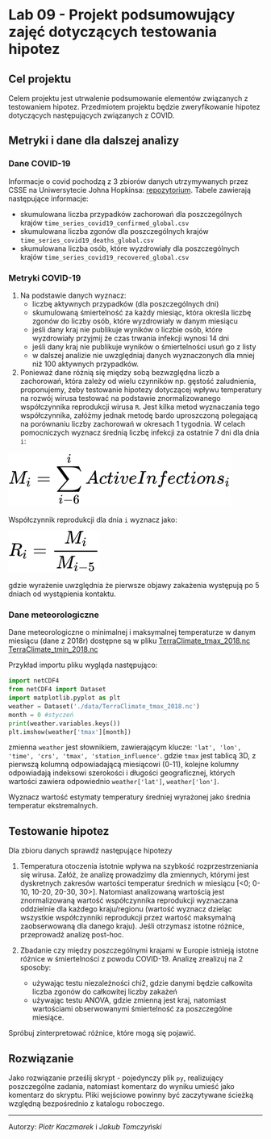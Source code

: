 # Lab 09 - Projekt podsumowujący zajęć dotyczących testowania hipotez

## Cel projektu
Celem projektu jest utrwalenie podsumowanie elementów związanych z testowaniem hipotez.
Przedmiotem projektu będzie zweryfikowanie hipotez dotyczących następujących związanych z COVID.

## Metryki i dane dla dalszej analizy
### Dane COVID-19
Informacje o covid pochodzą z 3 zbiorów danych utrzymywanych przez CSSE na Uniwersytecie Johna Hopkinsa: [repozytorium](https://github.com/CSSEGISandData/COVID-19/tree/master/csse_covid_19_data/csse_covid_19_time_series).
Tabele zawierają następujące informacje:
- skumulowana liczba przypadków zachorowań dla poszczególnych krajów `time_series_covid19_confirmed_global.csv`
- skumulowana liczba zgonów dla poszczególnych krajów `time_series_covid19_deaths_global.csv`
- skumulowana liczba osób, które wyzdrowiały dla poszczególnych krajów `time_series_covid19_recovered_global.csv`

### Metryki COVID-19
1. Na podstawie danych wyznacz:
   - liczbę aktywnych przypadków (dla poszczególnych dni)
   - skumulowaną śmiertelność za każdy miesiąc, która określa liczbę zgonów do liczby osób, które wyzdrowiały w danym miesiącu
   - jeśli dany kraj nie publikuje wyników o liczbie osób, które wyzdrowiały przyjmij że czas trwania infekcji wynosi 14 dni
   - jeśli dany kraj nie publikuje wyników o śmiertelności usuń go z listy
   - w dalszej analizie nie uwzględniaj danych wyznaczonych dla mniej niż 100 aktywnych przypadków.
2. Ponieważ dane różnią się między sobą bezwzględna liczb a zachorowań, która zależy od wielu czynników np. gęstość zaludnienia, proponujemy, żeby testowanie hipotezy dotyczącej wpływu temperatury na rozwój wirusa testować na podstawie znormalizowanego współczynnika reprodukcji wirusa `R`. Jest kilka metod wyznaczania tego współczynnika, załóżmy jednak metodę bardo uproszczoną polegającą na porównaniu liczby zachorowań w okresach 1 tygodnia.
W celach pomocniczych wyznacz średnią liczbę infekcji za ostatnie 7 dni dla dnia `i`:

![mean_inf](./_images/lab_09/mean_infections.svg)

Współczynnik reprodukcji dla dnia `i` wyznacz jako:

![R_inf](./_images/lab_09/R_equation.svg)

gdzie wyrażenie uwzględnia że pierwsze objawy zakażenia występują po 5 dniach od wystąpienia kontaktu.

### Dane meteorologiczne
Dane meteorologiczne o minimalnej i maksymalnej temperaturze w danym miesiącu (dane z 2018r) dostępne są w pliku [TerraClimate_tmax_2018.nc](https://chmura.put.poznan.pl/s/8GI44MgN9zwRQAX)
[TerraClimate_tmin_2018.nc](https://chmura.put.poznan.pl/s/6PUjoY9LOx8VKL8)

Przykład importu pliku wygląda następująco:
``` python
import netCDF4
from netCDF4 import Dataset
import matplotlib.pyplot as plt
weather = Dataset('./data/TerraClimate_tmax_2018.nc')
month = 0 #styczeń
print(weather.variables.keys())
plt.imshow(weather['tmax'][month])
```
zmienna `weather` jest słownikiem, zawierającym klucze: `'lat', 'lon', 'time', 'crs', 'tmax', 'station_influence'`. gdzie `tmax` jest tablicą 3D, z pierwszą kolumną odpowiadającą miesiącowi (0-11), kolejne kolumny odpowiadają indeksowi szerokości i długości geograficznej, których wartości zawiera odpowiednio `weather['lat']`, `weather['lon']`.

Wyznacz wartość estymaty temperatury średniej wyrażonej jako średnia temperatur ekstremalnych.

## Testowanie hipotez
Dla zbioru danych sprawdź następujące hipotezy
1. Temperatura otoczenia istotnie wpływa na szybkość rozprzestrzeniania się wirusa. 
Załóż, że analizę prowadzimy dla zmiennych, którymi jest dyskretnych zakresów wartości temperatur średnich w miesiącu [<0; 0-10, 10-20, 20-30, 30>]. Natomiast analizowaną wartością jest  znormalizowaną wartość współczynnika reprodukcji wyznaczana oddzielnie dla każdego kraju/regionu (wartość wyznacz dzieląc wszystkie współczynniki reprodukcji przez wartość maksymalną zaobserwowaną dla danego kraju).  Jeśli otrzymasz istotne różnice, przeprowadź analizę post-hoc.

2. Zbadanie czy między poszczególnymi krajami w Europie istnieją istotne różnice w śmiertelności z powodu COVID-19. Analizę zrealizuj na 2 sposoby:
   - używając testu niezależności chi2, gdzie danymi będzie całkowita liczba zgonów do całkowitej liczby zakażeń 
   - używając testu ANOVA, gdzie zmienną jest kraj, natomiast wartościami obserwowanymi śmiertelność za poszczególne miesiące. 

Spróbuj zinterpretować różnice, które mogą się pojawić.


## Rozwiązanie

Jako rozwiązanie prześlij skrypt - pojedynczy plik `py`, realizujący poszczególne zadania, natomiast komentarz do wyniku umieść jako komentarz do skryptu. Pliki wejściowe powinny być zaczytywane ścieżką względną bezpośrednio z katalogu roboczego.

---
Autorzy: *Piotr Kaczmarek*  i *Jakub Tomczyński*
